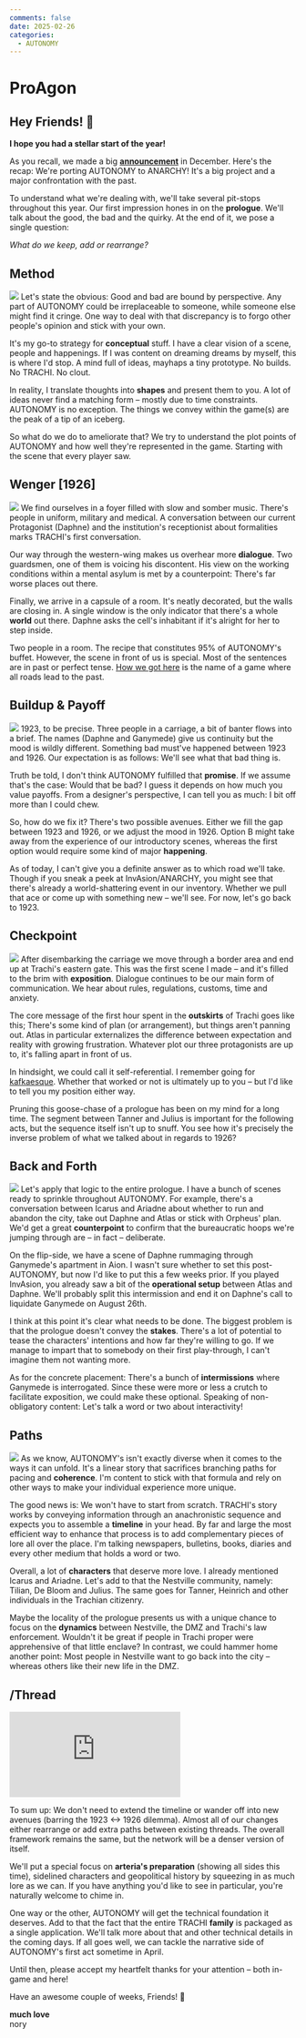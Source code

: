 ```yaml
---
comments: false
date: 2025-02-26
categories:
  - AUTONOMY
---
```


# ProAgon

## Hey Friends! 👋

**I hope you had a stellar start of the year!**

As you recall, we made a big [**announcement**](https://store.steampowered.com/news/app/1811440/view/527581830427181968) in December. Here's the recap: We're porting AUTONOMY to ANARCHY! It's a big project and a major confrontation with the past.

To understand what we're dealing with, we'll take several pit-stops throughout this year. Our first impression hones in on the **prologue**. We'll talk about the good, the bad and the quirky. At the end of it, we pose a single question:

*What do we keep, add or rearrange?*

## Method
![](../../../../../assets/blog/images/steam/2025/a97b1504154556808f308df2eeca7ee60963ba03.png)
Let's state the obvious: Good and bad are bound by perspective. Any part of AUTONOMY could be irreplaceable to someone, while someone else might find it cringe. One way to deal with that discrepancy is to forgo other people's opinion and stick with your own.

It's my go-to strategy for **conceptual** stuff. I have a clear vision of a scene, people and happenings. If I was content on dreaming dreams by myself, this is where I'd stop. A mind full of ideas, mayhaps a tiny prototype. No builds. No TRACHI. No clout. 
<!-- more -->

In reality, I translate thoughts into **shapes** and present them to you. A lot of ideas never find a matching form – mostly due to time constraints. AUTONOMY is no exception. The things we convey within the game(s) are the peak of a tip of an iceberg. 

So what do we do to ameliorate that? We try to understand the plot points of AUTONOMY and how well they're represented in the game. Starting with the scene that every player saw.

## Wenger [1926]
![](../../../../../assets/blog/images/steam/2025/c85b9ade234da4adc329622df09200543f471d44.png)
We find ourselves in a foyer filled with slow and somber music. There's people in uniform, military and medical. A conversation between our current Protagonist (Daphne) and the institution's receptionist about formalities marks TRACHI's first conversation.

Our way through the western-wing makes us overhear more **dialogue**. Two guardsmen, one of them is voicing his discontent. His view on the working conditions within a mental asylum is met by a counterpoint: There's far worse places out there.

Finally, we arrive in a capsule of a room. It's neatly decorated, but the walls are closing in. A single window is the only indicator that there's a whole **world** out there. Daphne asks the cell's inhabitant if it's alright for her to step inside.

Two people in a room. The recipe that constitutes 95% of AUTONOMY's buffet. However, the scene in front of us is special. Most of the sentences are in past or perfect tense. [How we got here](https://tvtropes.org/pmwiki/pmwiki.php/Main/HowWeGotHere) is the name of a game where all roads lead to the past.

## Buildup & Payoff
![](../../../../../assets/blog/images/steam/2025/d35bc1f47b14893bc9c298eafed09786e1813bc3.png)
1923, to be precise. Three people in a carriage, a bit of banter flows into a brief. The names (Daphne and Ganymede) give us continuity but the mood is wildly different. Something bad must've happened between 1923 and 1926. Our expectation is as follows: We'll see what that bad thing is.

Truth be told, I don't think AUTONOMY fulfilled that **promise**. If we assume that's the case: Would that be bad? I guess it depends on how much you value payoffs. From a designer's perspective, I can tell you as much: I bit off more than I could chew.

So, how do we fix it? There's two possible avenues. Either we fill the gap between 1923 and 1926, or we adjust the mood in 1926. Option B might take away from the experience of our introductory scenes, whereas the first option would require some kind of major **happening**.

As of today, I can't give you a definite answer as to which road we'll take. Though if you sneak a peek at InvAsion/ANARCHY, you might see that there's already a world-shattering event in our inventory. Whether we pull that ace or come up with something new – we'll see. For now, let's go back to 1923.

## Checkpoint
![](../../../../../assets/blog/images/steam/2025/04925be571206c8e26eab8acaa68e1322f4575a6.png)
After disembarking the carriage we move through a border area and end up at Trachi's eastern gate. This was the first scene I made – and it's filled to the brim with **exposition**. Dialogue continues to be our main form of communication. We hear about rules, regulations, customs, time and anxiety.

The core message of the first hour spent in the **outskirts** of Trachi goes like this; There's some kind of plan (or arrangement), but things aren't panning out. Atlas in particular externalizes the difference between expectation and reality with growing frustration. Whatever plot our three protagonists are up to, it's falling apart in front of us.

In hindsight, we could call it self-referential. I remember going for [kafkaesque](https://www.merriam-webster.com/dictionary/Kafkaesque). Whether that worked or not is ultimately up to you – but I'd like to tell you my position either way.

Pruning this goose-chase of a prologue has been on my mind for a long time. The segment between Tanner and Julius is important for the following acts, but the sequence itself isn't up to snuff. You see how it's precisely the inverse problem of what we talked about in regards to 1926?

## Back and Forth
![](../../../../../assets/blog/images/steam/2025/b06d6c1f22c2fa84d6906f02621bb3f5c9fad188.png)
Let's apply that logic to the entire prologue. I have a bunch of scenes ready to sprinkle throughout AUTONOMY. For example, there's a conversation between Icarus and Ariadne about whether to run and abandon the city, take out Daphne and Atlas or stick with Orpheus' plan. We'd get a great **counterpoint** to confirm that the bureaucratic hoops we're jumping through are – in fact – deliberate.

On the flip-side, we have a scene of Daphne rummaging through Ganymede's apartment in Aion. I wasn't sure whether to set this post-AUTONOMY, but now I'd like to put this a few weeks prior. If you played InvAsion, you already saw a bit of the **operational setup** between Atlas and Daphne. We'll probably split this intermission and end it on Daphne's call to liquidate Ganymede on August 26th.

I think at this point it's clear what needs to be done. The biggest problem is that the prologue doesn't convey the **stakes**. There's a lot of potential to tease the characters' intentions and how far they're willing to go. If we manage to impart that to somebody on their first play-through, I can't imagine them not wanting more.

As for the concrete placement: There's a bunch of **intermissions** where Ganymede is interrogated. Since these were more or less a crutch to facilitate exposition, we could make these optional. Speaking of non-obligatory content: Let's talk a word or two about interactivity!

## Paths
![](../../../../../assets/blog/images/steam/2025/fbf0d347ba531170658e9122ca6394bfa3b2fd1c.png)
As we know, AUTONOMY's isn't exactly diverse when it comes to the ways it can unfold. It's a linear story that sacrifices branching paths for pacing and **coherence**. I'm content to stick with that formula and rely on other ways to make your individual experience more unique.

The good news is: We won't have to start from scratch. TRACHI's story works by conveying information through an anachronistic sequence and expects you to assemble a **timeline** in your head. By far and large the most efficient way to enhance that process is to add complementary pieces of lore all over the place. I'm talking newspapers, bulletins, books, diaries and every other medium that holds a word or two.

Overall, a lot of **characters** that deserve more love. I already mentioned Icarus and Ariadne. Let's add to that the Nestville community, namely: Tilian, De Bloom and Julius. The same goes for Tanner, Heinrich and other individuals in the Trachian citizenry. 

Maybe the locality of the prologue presents us with a unique chance to focus on the **dynamics** between Nestville, the DMZ and Trachi's law enforcement. Wouldn't it be great if people in Trachi proper were apprehensive of that little enclave? In contrast, we could hammer home another point: Most people in Nestville want to go back into the city – whereas others like their new life in the DMZ.

## /Thread

<div class="md-embed md-embed--16-9">
<iframe allowfullscreen="" frameborder="0" src="https://www.youtube.com/embed/cxdU0xPErHE"></iframe>
</div>

To sum up: We don't need to extend the timeline or wander off into new avenues (barring the 1923 <-> 1926 dilemma). Almost all of our changes either rearrange or add extra paths between existing threads. The overall framework remains the same, but the network will be a denser version of itself.

We'll put a special focus on **arteria's preparation** (showing all sides this time), sidelined characters and geopolitical history by squeezing in as much lore as we can. If you have anything you'd like to see in particular, you're naturally welcome to chime in.

One way or the other, AUTONOMY will get the technical foundation it deserves. Add to that the fact that the entire TRACHI **family** is packaged as a single application. We'll talk more about that and other technical details in the coming days. If all goes well, we can tackle the narrative side of AUTONOMY's first act sometime in April.

Until then, please accept my heartfelt thanks for your attention – both in-game and here!

Have an awesome couple of weeks, Friends! 🤗

**much love**  
nory
